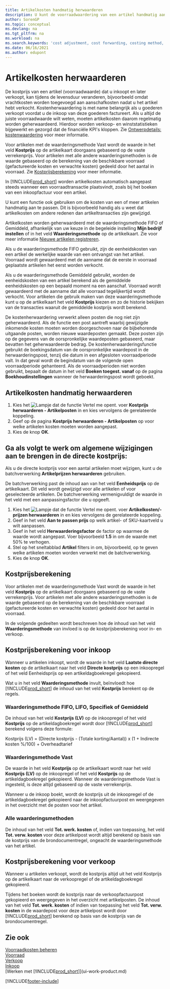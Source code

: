 ```yaml
---
title: Artikelkosten handmatig herwaarderen
description: U kunt de voorraadwaardering van een artikel handmatig aanpassen met behulp van de FIFO- of Gemiddelde-waarderingsmethoden wanneer de kosten van producten veranderen.
author: SorenGP
ms.topic: conceptual
ms.devlang: na
ms.tgt_pltfrm: na
ms.workload: na
ms.search.keywords: 'cost adjustment, cost forwarding, costing method, inventory valuation, costing'
ms.date: 06/16/2021
ms.author: edupont
---
```

# <a name="adjust-item-costs"></a><a name="adjust-item-costs"></a>Artikelkosten herwaarderen
De kostprijs van een artikel (voorraadwaarde) dat u inkoopt en later verkoopt, kan tijdens de levensduur veranderen, bijvoorbeeld omdat vrachtkosten worden toegevoegd aan aanschafkosten nadat u het artikel hebt verkocht. Kostenherwaardering is met name belangrijk als u goederen verkoopt voordat u de inkoop van deze goederen factureert. Als u altijd de juiste voorraadwaarde wilt weten, moeten artikelkosten daarom regelmatig worden geherwaardeerd. Hierdoor worden verkoop- en winststatistieken bijgewerkt en gezorgd dat de financiële KPI's kloppen. Zie [Ontwerpdetails: kostenwaardering](design-details-cost-adjustment.md) voor meer informatie.

Voor artikelen met de waarderingsmethode Vast wordt de waarde in het veld **Kostprijs** op de artikelkaart doorgaans gebaseerd op de vaste verrekenprijs. Voor artikelen met alle andere waarderingsmethoden is de waarde gebaseerd op de berekening van de beschikbare voorraad (gefactureerde kosten en verwachte kosten) gedeeld door het aantal in voorraad. Zie [Kostprijsberekening](inventory-how-adjust-item-costs.md#understanding-unit-cost-calculation) voor meer informatie.

In [!INCLUDE[prod_short](includes/prod_short.md)] worden artikelkosten automatisch aangepast steeds wanneer een voorraadtransactie plaatsvindt, zoals bij het boeken van een inkoopfactuur voor een artikel.

U kunt een functie ook gebruiken om de kosten van een of meer artikelen handmatig aan te passen. Dit is bijvoorbeeld handig als u weet dat artikelkosten om andere redenen dan artikeltransacties zijn gewijzigd.

Artikelkosten worden geherwaardeerd met de waarderingsmethode FIFO of Gemiddeld, afhankelijk van uw keuze in de begeleide instelling **Mijn bedrijf instellen** of in het veld **Waarderingsmethode** op de artikelkaart. Zie voor meer informatie [Nieuwe artikelen registreren](inventory-how-register-new-items.md).  

Als u de waarderingsmethode FIFO gebruikt, zijn de eenheidskosten van een artikel de werkelijke waarde van een ontvangst van het artikel. Voorraad wordt gewaardeerd met de aanname dat de eerste in voorraad geplaatste artikelen het eerst worden verkocht.

Als u de waarderingsmethode Gemiddeld gebruikt, worden de eenheidskosten van een artikel berekend als de gemiddelde eenheidskosten op een bepaald moment na een aanschaf. Voorraad wordt gewaardeerd met de aanname dat alle voorraad tegelijkertijd wordt verkocht. Voor artikelen die gebruik maken van deze waarderingsmethode kunt u op de artikelkaart het veld **Kostprijs** kiezen en zo de historie bekijken van de transacties waaruit de gemiddelde kostprijs wordt berekend.

De kostenherwaardering verwerkt alleen posten die nog niet zijn geherwaardeerd. Als de functie een post aantreft waarbij gewijzigde inkomende kosten moeten worden doorgeschoven naar de bijbehorende uitgaande posten, worden nieuwe waardeposten gemaakt. Deze posten zijn op de gegevens van de oorspronkelijke waardeposten gebaseerd, maar bevatten het geherwaardeerde bedrag. De kostenherwaarderingsfunctie gebruikt de boekingsdatum van de oorspronkelijke waardepost in de herwaarderingspost, tenzij die datum in een afgesloten voorraadperiode valt. In dat geval wordt de begindatum van de volgende open voorraadperiode gehanteerd. Als de voorraadperioden niet worden gebruikt, bepaalt de datum in het veld **Boeken toegest. vanaf** op de pagina **Boekhoudinstellingen** wanneer de herwaarderingspost wordt geboekt.

## <a name="to-adjust-item-costs-manually"></a><a name="to-adjust-item-costs-manually"></a>Artikelkosten handmatig herwaarderen
1. Kies het ![Lampje dat de functie Vertel me opent.](media/ui-search/search_small.png "Vertel me wat u wilt doen") voer **Kostprijs herwaarderen - Artikelposten** in en kies vervolgens de gerelateerde koppeling.
2. Geef op de pagina **Kostprijs herwaarderen - Artikelposten** op voor welke artikelen kosten moeten worden aangepast.
3. Kies de knop **OK**.

## <a name="to-make-general-changes-in-the-direct-unit-cost"></a><a name="to-make-general-changes-in-the-direct-unit-cost"></a>Ga als volgt te werk om algemene wijzigingen aan te brengen in de directe kostprijs:
Als u de directe kostprijs voor een aantal artikelen moet wijzigen, kunt u de batchverwerking **Artikelprijzen herwaarderen** gebruiken.  

 De batchverwerking past de inhoud aan van het veld **Eenheidsprijs** op de artikelkaart. Dit veld wordt gewijzigd voor alle artikelen of voor geselecteerde artikelen. De batchverwerking vermenigvuldigt de waarde in het veld met een aanpassingsfactor die u opgeeft.  

1. Kies het ![Lampje dat de functie Vertel me opent.](media/ui-search/search_small.png "Vertel me wat u wilt doen") voer **Artikelkosten/-prijzen herwaarderen** in en kies vervolgens de gerelateerde koppeling.  
2. Geef in het veld **Aan te passen prijs** op welk artikel- of SKU-kaartveld u wilt aanpassen.  
3. Geef in het veld **Herwaarderingsfactor** de factor op waarmee de waarde wordt aangepast. Voer bijvoorbeeld **1.5** in om de waarde met 50% te verhogen.  
4. Stel op het sneltabblad **Artikel** filters in om, bijvoorbeeld, op te geven welke artikelen moeten worden verwerkt met de batchverwerking.  
5. Kies de knop **OK**.  

## <a name="understanding-unit-cost-calculation"></a><a name="understanding-unit-cost-calculation"></a>Kostprijsberekening
Voor artikelen met de waarderingsmethode Vast wordt de waarde in het veld **Kostprijs** op de artikelkaart doorgaans gebaseerd op de vaste verrekenprijs. Voor artikelen met alle andere waarderingsmethoden is de waarde gebaseerd op de berekening van de beschikbare voorraad (gefactureerde kosten en verwachte kosten) gedeeld door het aantal in voorraad.  

 In de volgende gedeelten wordt beschreven hoe de inhoud van het veld **Waarderingsmethode** van invloed is op de kostprijsberekening voor in- en verkoop.  

## <a name="unit-cost-calculation-for-purchases"></a><a name="unit-cost-calculation-for-purchases"></a>Kostprijsberekening voor inkoop
 Wanneer u artikelen inkoopt, wordt de waarde in het veld **Laatste directe kosten** op de artikelkaart naar het veld **Directe kostprijs** op een inkoopregel of het veld Eenheidsprijs op een artikeldagboekregel gekopieerd.  

 Wat u in het veld **Waarderingsmethode** invult, beïnvloedt hoe [!INCLUDE[prod_short](includes/prod_short.md)] de inhoud van het veld **Kostprijs** berekent op de regels.  

### <a name="costing-method-fifo-lifo-specific-or-average"></a><a name="costing-method-fifo-lifo-specific-or-average"></a>Waarderingsmethode FIFO, LIFO, Specifiek of Gemiddeld
 De inhoud van het veld **Kostprijs (LV)** op de inkoopregel of het veld **Kostprijs** op de artikeldagboekregel wordt door [!INCLUDE[prod_short](includes/prod_short.md)] berekend volgens deze formule:  

 Kostprijs (LV) = (Directe kostprijs - (Totale korting/Aantal)) x (1 + Indirecte kosten %/100) + Overheadtarief  

### <a name="costing-method-standard"></a><a name="costing-method-standard"></a>Waarderingsmethode Vast
 De waarde in het veld **Kostprijs** op de artikelkaart wordt naar het veld **Kostprijs (LV)** op de inkoopregel of het veld **Kostprijs** op de artikeldagboekregel gekopieerd. Wanneer de waarderingsmethode Vast is ingesteld, is deze altijd gebaseerd op de vaste verrekenprijs.  

 Wanneer u de inkoop boekt, wordt de kostprijs uit de inkoopregel of de artikeldagboekregel gekopieerd naar de inkoopfactuurpost en weergegeven in het overzicht met de posten voor het artikel.  

### <a name="all-costing-methods"></a><a name="all-costing-methods"></a>Alle waarderingsmethoden
 De inhoud van het veld **Tot. werk. kosten** of, indien van toepassing, het veld **Tot. verw. kosten** voor deze artikelpost wordt altijd berekend op basis van de kostprijs van de brondocumentregel, ongeacht de waarderingsmethode van het artikel.  

## <a name="unit-cost-calculation-for-sales"></a><a name="unit-cost-calculation-for-sales"></a>Kostprijsberekening voor verkoop
 Wanneer u artikelen verkoopt, wordt de kostprijs altijd uit het veld Kostprijs op de artikelkaart naar de verkoopregel of de artikeldagboekregel gekopieerd.  

 Tijdens het boeken wordt de kostprijs naar de verkoopfactuurpost gekopieerd en weergegeven in het overzicht met artikelposten. De inhoud van het veld **Tot. werk. kosten** of indien van toepassing het veld **Tot. verw. kosten** in de waardepost voor deze artikelpost wordt door [!INCLUDE[prod_short](includes/prod_short.md)] berekend op basis van de kostprijs van de brondocumentregel.  

## <a name="see-also"></a><a name="see-also"></a>Zie ook
[Voorraadkosten beheren](finance-manage-inventory-costs.md)  
[Voorraad](inventory-manage-inventory.md)  
[Verkoop](sales-manage-sales.md)  
[Inkoop](purchasing-manage-purchasing.md)  
[Werken met [!INCLUDE[prod_short](includes/prod_short.md)]](ui-work-product.md)


[!INCLUDE[footer-include](includes/footer-banner.md)]
